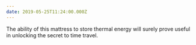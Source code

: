 ```yaml
---
date: 2019-05-25T11:24:00.000Z
---
```


The ability of this mattress to store thermal energy will surely prove useful in unlocking the secret to time travel.
